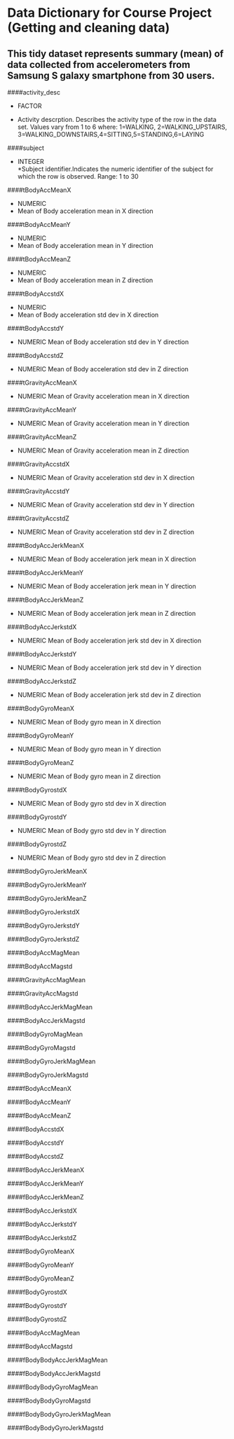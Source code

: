 # Data Dictionary for Course Project (Getting and cleaning data)
## This tidy dataset represents summary (mean) of data collected from accelerometers from Samsung S galaxy smartphone from 30 users.

####activity_desc
* FACTOR

* Activity descrption. Describes the activity type of the row in the data set. Values vary from 1 to 6 where: 1=WALKING,
2=WALKING_UPSTAIRS, 3=WALKING_DOWNSTAIRS,4=SITTING,5=STANDING,6=LAYING
	         

####subject  
* INTEGER   
*Subject identifier.Indicates the numeric identifier of the subject for which the row is observed. Range: 1 to 30              

####tBodyAccMeanX
* NUMERIC
* Mean of Body acceleration mean in X direction             

####tBodyAccMeanY           
* NUMERIC
* Mean of Body acceleration mean in Y direction     

####tBodyAccMeanZ            
* NUMERIC
* Mean of Body acceleration mean in Z direction     

####tBodyAccstdX
* NUMERIC
* Mean of Body acceleration std dev in X direction                 

####tBodyAccstdY             
* NUMERIC
	Mean of Body acceleration std dev in Y direction                 

####tBodyAccstdZ            
* NUMERIC
	Mean of Body acceleration std dev in Z direction                 

####tGravityAccMeanX         
* NUMERIC
	Mean of Gravity acceleration mean in X direction                 

####tGravityAccMeanY        
* NUMERIC
	Mean of Gravity acceleration mean in Y direction  

####tGravityAccMeanZ         
* NUMERIC
	Mean of Gravity acceleration mean in Z direction  

####tGravityAccstdX         
* NUMERIC
	Mean of Gravity acceleration std dev in X direction  

####tGravityAccstdY          
* NUMERIC
	Mean of Gravity acceleration std dev in Y direction 

####tGravityAccstdZ         
* NUMERIC
	Mean of Gravity acceleration std dev in Z direction 

####tBodyAccJerkMeanX        
* NUMERIC
	Mean of Body acceleration jerk mean in X direction  

####tBodyAccJerkMeanY       
* NUMERIC
	Mean of Body acceleration jerk mean in Y direction  

####tBodyAccJerkMeanZ        
* NUMERIC
	Mean of Body acceleration jerk mean in Z direction  

####tBodyAccJerkstdX        
* NUMERIC
	Mean of Body acceleration jerk std dev in X direction 

####tBodyAccJerkstdY         
* NUMERIC
	Mean of Body acceleration jerk std dev in Y direction

####tBodyAccJerkstdZ        
* NUMERIC
	Mean of Body acceleration jerk std dev in Z direction

####tBodyGyroMeanX           
* NUMERIC
	Mean of Body gyro mean in X direction  

####tBodyGyroMeanY          
* NUMERIC
	Mean of Body gyro mean in Y direction

####tBodyGyroMeanZ           
* NUMERIC
	Mean of Body gyro mean in Z direction

####tBodyGyrostdX           
* NUMERIC
	Mean of Body gyro std dev in X direction

####tBodyGyrostdY            
* NUMERIC
	Mean of Body gyro std dev in Y direction

####tBodyGyrostdZ           
* NUMERIC
	Mean of Body gyro std dev in Z direction

####tBodyGyroJerkMeanX       

####tBodyGyroJerkMeanY      

####tBodyGyroJerkMeanZ       

####tBodyGyroJerkstdX       

####tBodyGyroJerkstdY        

####tBodyGyroJerkstdZ       

####tBodyAccMagMean          

####tBodyAccMagstd          

####tGravityAccMagMean       

####tGravityAccMagstd       

####tBodyAccJerkMagMean      

####tBodyAccJerkMagstd      

####tBodyGyroMagMean         

####tBodyGyroMagstd         

####tBodyGyroJerkMagMean     

####tBodyGyroJerkMagstd     

####fBodyAccMeanX            

####fBodyAccMeanY           

####fBodyAccMeanZ            

####fBodyAccstdX            

####fBodyAccstdY             

####fBodyAccstdZ            

####fBodyAccJerkMeanX        

####fBodyAccJerkMeanY       

####fBodyAccJerkMeanZ        

####fBodyAccJerkstdX        

####fBodyAccJerkstdY         

####fBodyAccJerkstdZ        

####fBodyGyroMeanX           

####fBodyGyroMeanY          

####fBodyGyroMeanZ           

####fBodyGyrostdX           

####fBodyGyrostdY            

####fBodyGyrostdZ           

####fBodyAccMagMean          

####fBodyAccMagstd          

####fBodyBodyAccJerkMagMean  

####fBodyBodyAccJerkMagstd  

####fBodyBodyGyroMagMean     

####fBodyBodyGyroMagstd     

####fBodyBodyGyroJerkMagMean 

####fBodyBodyGyroJerkMagstd
